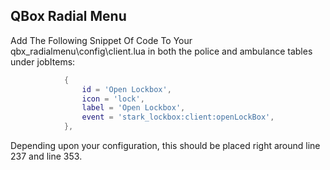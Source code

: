 ## QBox Radial Menu
Add The Following Snippet Of Code To Your qbx_radialmenu\config\client.lua in both the police and ambulance tables under jobItems:

```lua
            {
                id = 'Open Lockbox',
                icon = 'lock',
                label = 'Open Lockbox',
                event = 'stark_lockbox:client:openLockBox',
            },
```

Depending upon your configuration, this should be placed right around line 237 and line 353.